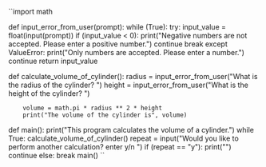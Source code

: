 



``import math

def input_error_from_user(prompt):
    while (True):
        try:
            input_value = float(input(prompt))
            if (input_value < 0):
                print("Negative numbers are not accepted.  Please enter a positive number.")
                continue
            break
        except ValueError:
            print("Only numbers are accepted.  Please enter a number.")
            continue
    return input_value
        
def calculate_volume_of_cylinder():
        radius = input_error_from_user("What is the radius of the cylinder? ")
        height = input_error_from_user("What is the height of the cylinder? ")
    
        volume = math.pi * radius ** 2 * height
        print("The volume of the cylinder is", volume)

def main():
    print("This program calculates the volume of a cylinder.")
    while True:
        calculate_volume_of_cylinder()
        repeat = input("Would you like to perform another calculation? enter y/n ")
        if (repeat == "y"):
            print("")
            continue
        else:
            break
main()
``
            


